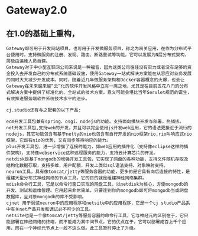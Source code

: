 
# Gateway2.0

## 在1.0的基础上重构，

	Gateway即可用于开发网站项目，也可用于开发微服务项目，称之为网关应用，在作为分布式平台使用时，支持微服务的注册、发现、路由、断路重试等功能。它可以发展为N层分布式架构，层级由运维人员自建。
 	Gateway对于中小型互联网公司来说是一种福音，因为这类公司往往没有实力或者没有足够的资金投入去开发自己的分布式系统基础设施，使用Gateway一站式解决方案能在从容应对业务发展的同时大大减少开发成本。同时，随着近几年微服务架构和Docker容器概念的火爆，也会让Gateway在未来越来越“云”化的软件开发风格中立有一席之地，尤其是在目前五花八门的分布式解决方案中提供了标准化的、全站式的技术方案，意义可能会堪比当年Servlet规范的诞生，有效推进服务端软件系统技术水平的进步。
 	
 	cj.studio还有与之配套的以下产品:
 	
 	ecm开发工具包兼有spring、osgi、nodejs的功能。支持面向模块开发与部署，热插拔。 	
	net开发工具包,支持web的开发，并且可以完全使用js开发web应用，它的语法更接近于流行的nodejs，其它功能包含有基于netty的nio也包含有自行开发的nio框架rio,rio叫响应式nio框架，它即有nio的优势，又有同步等待响应的能力。
	plus开发工具包，进一步增强了连接的能力，如web应用的插件化（支持像eclipse这样的插件架构），支持像webservice这种远程服务的能力，支持云计算芯片的开发。
	netdisk是基于mongodb的增强开发工具包，它实现了网盘的各种功能，支持文件随机存取及结构化数据存取，支持多维，用户配额，开发上类似sql语法支持、对象映射支持。
	neuron工具，具有像tomcat/jetty等服务容器的功能，更多的是它具有向后连接的特性，是组建大型分布式神经网络的节点工具。它的目的就是组建神经网络集群。
	mdisk命令行工具，它是以命令行窗口实现的网盘工具，以netdisk为核心，方便mongodb的开发、测试和运维管理。它用起来非常简单，只要连到你的mongodb即可将mongodb当成网盘数据库，且对原mongodb的库不受影响。
	cjnet 用于调试neuron中的应用程序和netsite中的应用程序，它是一个cj studio产品系中有关net产品开发和调试必不可少的工具。
	netsite也是一个像tomcat/jetty等服务容器的命令行工具，它与神经元的区别在于，它只能部署在神经网络的终端，而不能成为其中间节点。它的优点在于，它可以部署成百上千个应用，而在一个神经元节点上一般不这么做。此工具暂时停止了升级。